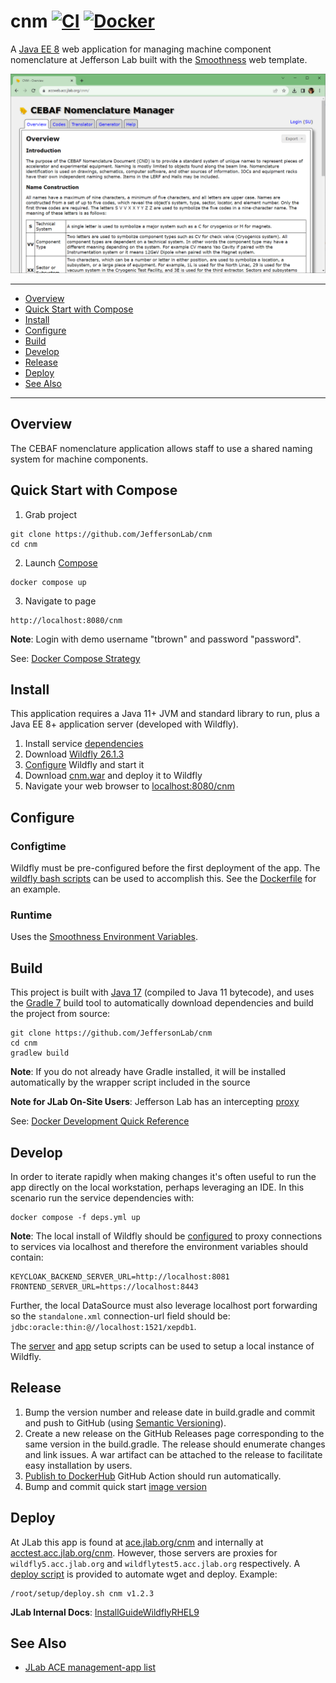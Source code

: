 # cnm [![CI](https://github.com/JeffersonLab/cnm/actions/workflows/ci.yml/badge.svg)](https://github.com/JeffersonLab/cnm/actions/workflows/ci.yml) [![Docker](https://img.shields.io/docker/v/jeffersonlab/cnm?sort=semver&label=DockerHub)](https://hub.docker.com/r/jeffersonlab/cnm)
A [Java EE 8](https://en.wikipedia.org/wiki/Jakarta_EE) web application for managing machine component nomenclature at Jefferson Lab built with the [Smoothness](https://github.com/JeffersonLab/smoothness) web template.

![Screenshot](https://github.com/JeffersonLab/cnm/raw/main/Screenshot.png?raw=true "Screenshot")

---
- [Overview](https://github.com/JeffersonLab/cnm#overview)
- [Quick Start with Compose](https://github.com/JeffersonLab/cnm#quick-start-with-compose)
- [Install](https://github.com/JeffersonLab/cnm#install)
- [Configure](https://github.com/JeffersonLab/cnm#configure)
- [Build](https://github.com/JeffersonLab/cnm#build)
- [Develop](https://github.com/JeffersonLab/cnm#develop)
- [Release](https://github.com/JeffersonLab/cnm#release)
- [Deploy](https://github.com/JeffersonLab/cnm#deploy)
- [See Also](https://github.com/JeffersonLab/cnm#see-also)
---

## Overview
The CEBAF nomenclature application allows staff to use a shared naming system for machine components.

## Quick Start with Compose
1. Grab project
```
git clone https://github.com/JeffersonLab/cnm
cd cnm
```
2. Launch [Compose](https://github.com/docker/compose)
```
docker compose up
```
3. Navigate to page
```
http://localhost:8080/cnm
```

**Note**: Login with demo username "tbrown" and password "password".

See: [Docker Compose Strategy](https://gist.github.com/slominskir/a7da801e8259f5974c978f9c3091d52c)

## Install
This application requires a Java 11+ JVM and standard library to run, plus a Java EE 8+ application server (developed with Wildfly).


1. Install service [dependencies](https://github.com/JeffersonLab/cnm/blob/main/deps.yml)
2. Download [Wildfly 26.1.3](https://www.wildfly.org/downloads/)
3. [Configure](https://github.com/JeffersonLab/cnm#configure) Wildfly and start it
4. Download [cnm.war](https://github.com/JeffersonLab/cnm/releases) and deploy it to Wildfly
5. Navigate your web browser to [localhost:8080/cnm](http://localhost:8080/cnm)

## Configure

### Configtime
Wildfly must be pre-configured before the first deployment of the app. The [wildfly bash scripts](https://github.com/JeffersonLab/wildfly#configure) can be used to accomplish this. See the [Dockerfile](https://github.com/JeffersonLab/cnm/blob/main/Dockerfile) for an example.

### Runtime
Uses the [Smoothness Environment Variables](https://github.com/JeffersonLab/smoothness#environment-variables).

## Build
This project is built with [Java 17](https://adoptium.net/) (compiled to Java 11 bytecode), and uses the [Gradle 7](https://gradle.org/) build tool to automatically download dependencies and build the project from source:

```
git clone https://github.com/JeffersonLab/cnm
cd cnm
gradlew build
```
**Note**: If you do not already have Gradle installed, it will be installed automatically by the wrapper script included in the source

**Note for JLab On-Site Users**: Jefferson Lab has an intercepting [proxy](https://gist.github.com/slominskir/92c25a033db93a90184a5994e71d0b78)

See: [Docker Development Quick Reference](https://gist.github.com/slominskir/a7da801e8259f5974c978f9c3091d52c#development-quick-reference)

## Develop
In order to iterate rapidly when making changes it's often useful to run the app directly on the local workstation, perhaps leveraging an IDE.  In this scenario run the service dependencies with:
```
docker compose -f deps.yml up
```
**Note**: The local install of Wildfly should be [configured](https://github.com/JeffersonLab/cnm#configure) to proxy connections to services via localhost and therefore the environment variables should contain:
```
KEYCLOAK_BACKEND_SERVER_URL=http://localhost:8081
FRONTEND_SERVER_URL=https://localhost:8443
```
Further, the local DataSource must also leverage localhost port forwarding so the `standalone.xml` connection-url field should be: `jdbc:oracle:thin:@//localhost:1521/xepdb1`.

The [server](https://github.com/JeffersonLab/wildfly/blob/main/scripts/server-setup.sh) and [app](https://github.com/JeffersonLab/wildfly/blob/main/scripts/app-setup.sh) setup scripts can be used to setup a local instance of Wildfly.

## Release
1. Bump the version number and release date in build.gradle and commit and push to GitHub (using [Semantic Versioning](https://semver.org/)).
2. Create a new release on the GitHub Releases page corresponding to the same version in the build.gradle. The release should enumerate changes and link issues. A war artifact can be attached to the release to facilitate easy installation by users.
3. [Publish to DockerHub](https://github.com/JeffersonLab/cnm/actions/workflows/docker-publish.yml) GitHub Action should run automatically.
4. Bump and commit quick start [image version](https://github.com/JeffersonLab/cnm/blob/main/docker-compose.override.yml)

## Deploy
At JLab this app is found at [ace.jlab.org/cnm](https://ace.jlab.org/cnm) and internally at [acctest.acc.jlab.org/cnm](https://acctest.acc.jlab.org/cnm).  However, those servers are proxies for `wildfly5.acc.jlab.org` and `wildflytest5.acc.jlab.org` respectively.   A [deploy script](https://github.com/JeffersonLab/wildfly/blob/main/scripts/deploy.sh) is provided to automate wget and deploy.  Example:

```
/root/setup/deploy.sh cnm v1.2.3
```

**JLab Internal Docs**:  [InstallGuideWildflyRHEL9](https://accwiki.acc.jlab.org/do/view/SysAdmin/InstallGuideWildflyRHEL9)

## See Also
- [JLab ACE management-app list](https://github.com/search?q=org%3Ajeffersonlab+topic%3Aace+topic%3Amanagement-app&type=repositories)
